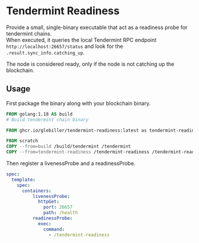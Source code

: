 # Tendermint Readiness

Provide a small, single-binary executable that act as a readiness probe for tendermint chains.  
When executed, it queries the local Tendermint RPC endpoint `http://localhost:26657/status` 
and look for the `.result.sync_info.catching_up`.

The node is considered ready, only if the node is not catching up the blockchain.

## Usage

First package the binary along with your blockchain binary.
```dockerfile
FROM golang:1.18 AS build
# Build tendermint chain binary

FROM ghcr.io/glebiller/tendermint-readiness:latest as tendermint-readiness

FROM scratch
COPY --from=build /build/tendermint /tendermint
COPY --from=tendermint-readiness /tendermint-readiness /tendermint-readiness
```

Then register a livenessProbe and a readinessProbe.
```yaml
spec:
  template:
    spec:
      containers:
          livenessProbe:
            httpGet:
              port: 26657
              path: /health
          readinessProbe:
            exec:
              command:
                - /tendermint-readiness
```